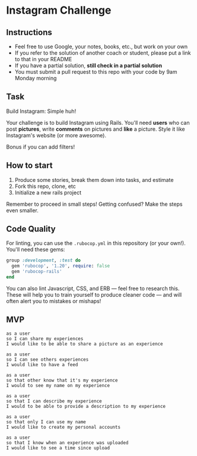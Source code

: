 Instagram Challenge
===================

## Instructions

* Feel free to use Google, your notes, books, etc., but work on your own
* If you refer to the solution of another coach or student, please put a link to that in your README
* If you have a partial solution, **still check in a partial solution**
* You must submit a pull request to this repo with your code by 9am Monday morning

## Task

Build Instagram: Simple huh!

Your challenge is to build Instagram using Rails. You'll need **users** who can post **pictures**, write **comments** on pictures and **like** a picture. Style it like Instagram's website (or more awesome).

Bonus if you can add filters!

## How to start

1. Produce some stories, break them down into tasks, and estimate
2. Fork this repo, clone, etc
3. Initialize a new rails project

Remember to proceed in small steps! Getting confused? Make the steps even smaller.

## Code Quality

For linting, you can use the `.rubocop.yml` in this repository (or your own!).
You'll need these gems:

```ruby
group :development, :test do
  gem 'rubocop', '1.20', require: false
  gem 'rubocop-rails'
end
```

You can also lint Javascript, CSS, and ERB — feel free to research this. These
will help you to train yourself to produce cleaner code — and will often alert
you to mistakes or mishaps!


## MVP

```
as a user
so I can share my experiences 
I would like to be able to share a picture as an experience 
```
```
as a user
so I can see others experiences
I would like to have a feed
```
```
as a user
so that other know that it's my experience
I would to see my name on my experience
```
```
as a user
so that I can describe my experience
I would to be able to provide a description to my experience
```
```
as a user
so that only I can use my name 
I would like to create my personal accounts
```
```
as a user
so that I know when an experience was uploaded
I would like to see a time since upload
```